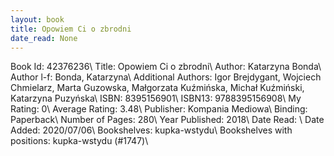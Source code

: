 ```yaml
---
layout: book
title: Opowiem Ci o zbrodni
date_read: None
---
```


Book Id: 42376236\ 
Title: Opowiem Ci o zbrodni\ 
Author: Katarzyna Bonda\ 
Author l-f: Bonda, Katarzyna\ 
Additional Authors: Igor Brejdygant, Wojciech Chmielarz, Marta Guzowska, Małgorzata Kuźmińska, Michał Kuźmiński, Katarzyna Puzyńska\ 
ISBN: 8395156901\ 
ISBN13: 9788395156908\ 
My Rating: 0\ 
Average Rating: 3.48\ 
Publisher: Kompania Mediowa\ 
Binding: Paperback\ 
Number of Pages: 280\ 
Year Published: 2018\ 
Date Read: \ 
Date Added: 2020/07/06\ 
Bookshelves: kupka-wstydu\ 
Bookshelves with positions: kupka-wstydu (#1747)\ 

